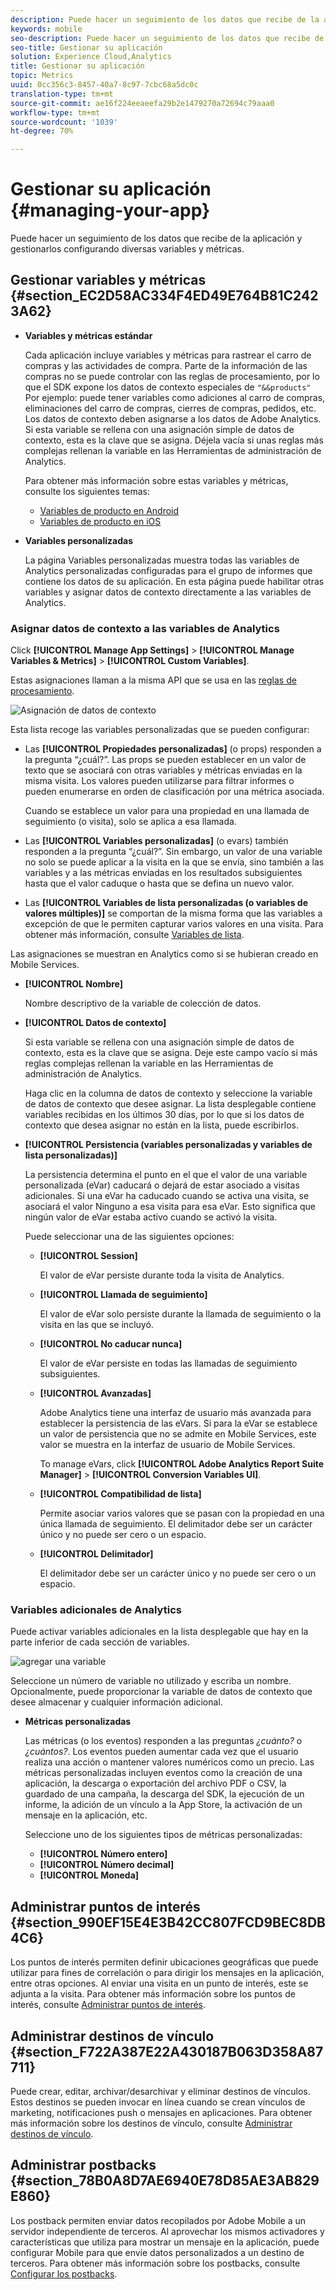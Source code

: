 ```yaml
---
description: Puede hacer un seguimiento de los datos que recibe de la aplicación y gestionarlos configurando diversas variables y métricas.
keywords: mobile
seo-description: Puede hacer un seguimiento de los datos que recibe de la aplicación y gestionarlos configurando diversas variables y métricas.
seo-title: Gestionar su aplicación
solution: Experience Cloud,Analytics
title: Gestionar su aplicación
topic: Metrics
uuid: 0cc356c3-8457-40a7-8c97-7cbc68a5dc0c
translation-type: tm+mt
source-git-commit: ae16f224eeaeefa29b2e1479270a72694c79aaa0
workflow-type: tm+mt
source-wordcount: '1039'
ht-degree: 70%

---
```



# Gestionar su aplicación {#managing-your-app}

Puede hacer un seguimiento de los datos que recibe de la aplicación y gestionarlos configurando diversas variables y métricas.

## Gestionar variables y métricas {#section_EC2D58AC334F4ED49E764B81C2423A62}

* **Variables y métricas estándar**

   Cada aplicación incluye variables y métricas para rastrear el carro de compras y las actividades de compra. Parte de la información de las compras no se puede controlar con las reglas de procesamiento, por lo que el SDK expone los datos de contexto especiales de `"&&products"` Por ejemplo: puede tener variables como adiciones al carro de compras, eliminaciones del carro de compras, cierres de compras, pedidos, etc. Los datos de contexto deben asignarse a los datos de Adobe Analytics. Si esta variable se rellena con una asignación simple de datos de contexto, esta es la clave que se asigna. Déjela vacía si unas reglas más complejas rellenan la variable en las Herramientas de administración de Analytics.

   Para obtener más información sobre estas variables y métricas, consulte los siguientes temas:

   * [Variables de producto en Android](/help/android/analytics-main/products/products.md)
   * [Variables de producto en iOS](/help/ios/analytics-main/products/products.md)

* **Variables personalizadas**

   La página Variables personalizadas muestra todas las variables de Analytics personalizadas configuradas para el grupo de informes que contiene los datos de su aplicación. En esta página puede habilitar otras variables y asignar datos de contexto directamente a las variables de Analytics.

### Asignar datos de contexto a las variables de Analytics

Click **[!UICONTROL Manage App Settings]** > **[!UICONTROL Manage Variables &amp; Metrics]** > **[!UICONTROL Custom Variables]**.

Estas asignaciones llaman a la misma API que se usa en las [reglas de procesamiento](https://docs.adobe.com/content/help/es-ES/analytics/admin/admin-tools/processing-rules/processing-rules.html).

![Asignación de datos de contexto](assets/custom_data_content.png)

Esta lista recoge las variables personalizadas que se pueden configurar:

* Las **[!UICONTROL Propiedades personalizadas]** (o props) responden a la pregunta “¿cuál?”. Las props se pueden establecer en un valor de texto que se asociará con otras variables y métricas enviadas en la misma visita. Los valores pueden utilizarse para filtrar informes o pueden enumerarse en orden de clasificación por una métrica asociada.

   Cuando se establece un valor para una propiedad en una llamada de seguimiento (o visita), solo se aplica a esa llamada.

* Las **[!UICONTROL Variables personalizadas]** (o evars) también responden a la pregunta “¿cuál?”. Sin embargo, un valor de una variable no solo se puede aplicar a la visita en la que se envía, sino también a las variables y a las métricas enviadas en los resultados subsiguientes hasta que el valor caduque o hasta que se defina un nuevo valor.
* Las **[!UICONTROL Variables de lista personalizadas (o variables de valores múltiples)]** se comportan de la misma forma que las variables a excepción de que le permiten capturar varios valores en una visita. Para obtener más información, consulte [Variables de lista](https://docs.adobe.com/content/help/es-ES/analytics/implementation/javascript-implementation/variables-analytics-reporting/page-variables.html).

Las asignaciones se muestran en Analytics como si se hubieran creado en Mobile Services.

* **[!UICONTROL Nombre]**

   Nombre descriptivo de la variable de colección de datos.

* **[!UICONTROL Datos de contexto]**

   Si esta variable se rellena con una asignación simple de datos de contexto, esta es la clave que se asigna. Deje este campo vacío si más reglas complejas rellenan la variable en las Herramientas de administración de Analytics.

   Haga clic en la columna de datos de contexto y seleccione la variable de datos de contexto que desee asignar. La lista desplegable contiene variables recibidas en los últimos 30 días, por lo que si los datos de contexto que desea asignar no están en la lista, puede escribirlos.

* **[!UICONTROL Persistencia (variables personalizadas y variables de lista personalizadas)]**

   La persistencia determina el punto en el que el valor de una variable personalizada (eVar) caducará o dejará de estar asociado a visitas adicionales. Si una eVar ha caducado cuando se activa una visita, se asociará el valor Ninguno a esa visita para esa eVar. Esto significa que ningún valor de eVar estaba activo cuando se activó la visita.

   Puede seleccionar una de las siguientes opciones:

   * **[!UICONTROL Session]**

      El valor de eVar persiste durante toda la visita de Analytics.

   * **[!UICONTROL Llamada de seguimiento]**

      El valor de eVar solo persiste durante la llamada de seguimiento o la visita en las que se incluyó.

   * **[!UICONTROL No caducar nunca]**

      El valor de eVar persiste en todas las llamadas de seguimiento subsiguientes.
   * **[!UICONTROL Avanzadas]**

      Adobe Analytics tiene una interfaz de usuario más avanzada para establecer la persistencia de las eVars. Si para la eVar se establece un valor de persistencia que no se admite en Mobile Services, este valor se muestra en la interfaz de usuario de Mobile Services.

      To manage eVars, click **[!UICONTROL Adobe Analytics Report Suite Manager]** > **[!UICONTROL Conversion Variables UI]**.

   * **[!UICONTROL Compatibilidad de lista]**

      Permite asociar varios valores que se pasan con la propiedad en una única llamada de seguimiento. El delimitador debe ser un carácter único y no puede ser cero o un espacio.

   * **[!UICONTROL Delimitador]**

      El delimitador debe ser un carácter único y no puede ser cero o un espacio.

### Variables adicionales de Analytics

Puede activar variables adicionales en la lista desplegable que hay en la parte inferior de cada sección de variables.

![agregar una variable](assets/add_variable.png)

Seleccione un número de variable no utilizado y escriba un nombre. Opcionalmente, puede proporcionar la variable de datos de contexto que desee almacenar y cualquier información adicional.

* **Métricas personalizadas**

   Las métricas (o los eventos) responden a las preguntas *¿cuánto?* o *¿cuántos?*. Los eventos pueden aumentar cada vez que el usuario realiza una acción o mantener valores numéricos como un precio. Las métricas personalizadas incluyen eventos como la creación de una aplicación, la descarga o exportación del archivo PDF o CSV, la guardado de una campaña, la descarga del SDK, la ejecución de un informe, la adición de un vínculo a la App Store, la activación de un mensaje en la aplicación, etc.

   Seleccione uno de los siguientes tipos de métricas personalizadas:

   * **[!UICONTROL Número entero]**
   * **[!UICONTROL Número decimal]**
   * **[!UICONTROL Moneda]**

## Administrar puntos de interés {#section_990EF15E4E3B42CC807FCD9BEC8DB4C6}

Los puntos de interés permiten definir ubicaciones geográficas que puede utilizar para fines de correlación o para dirigir los mensajes en la aplicación, entre otras opciones. Al enviar una visita en un punto de interés, este se adjunta a la visita. Para obtener más información sobre los puntos de interés, consulte [Administrar puntos de interés](/help/using/location/t-manage-points.md).

## Administrar destinos de vínculo {#section_F722A387E22A430187B063D358A87711}

Puede crear, editar, archivar/desarchivar y eliminar destinos de vínculos. Estos destinos se pueden invocar en línea cuando se crean vínculos de marketing, notificaciones push o mensajes en aplicaciones. Para obtener más información sobre los destinos de vínculo, consulte [Administrar destinos de vínculo](/help/using/acquisition-main/c-manage-link-destinations/t-archive-unarchive-link-destinations.md).

## Administrar postbacks {#section_78B0A8D7AE6940E78D85AE3AB829E860}

Los postback permiten enviar datos recopilados por Adobe Mobile a un servidor independiente de terceros. Al aprovechar los mismos activadores y características que utiliza para mostrar un mensaje en la aplicación, puede configurar Mobile para que envíe datos personalizados a un destino de terceros. Para obtener más información sobre los postbacks, consulte [Configurar los postbacks](/help/using/c-manage-app-settings/c-mob-confg-app/signals.md).
